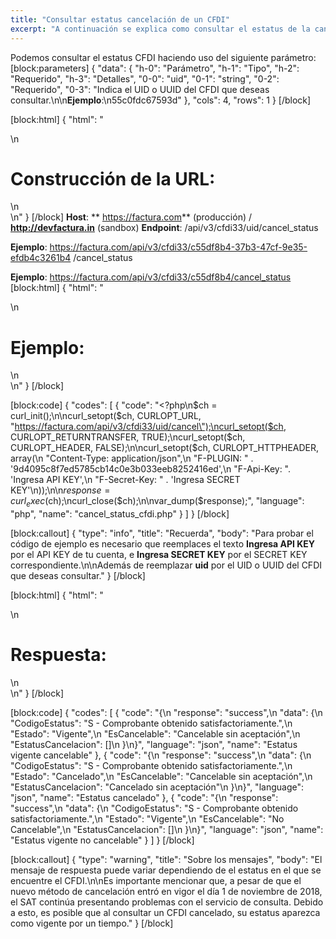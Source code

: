 ```yaml
---
title: "Consultar estatus cancelación de un CFDI"
excerpt: "A continuación se explica como consultar el estatus de la cancelación de un CFDI con un ejemplo de como hacerlo."
---
```

Podemos consultar el estatus CFDI haciendo uso del siguiente parámetro:
[block:parameters]
{
  "data": {
    "h-0": "Parámetro",
    "h-1": "Tipo",
    "h-2": "Requerido",
    "h-3": "Detalles",
    "0-0": "uid",
    "0-1": "string",
    "0-2": "Requerido",
    "0-3": "Indica el UID o UUID del CFDI que deseas consultar.\n\n**Ejemplo**:\n55c0fdc67593d"
  },
  "cols": 4,
  "rows": 1
}
[/block]

[block:html]
{
  "html": "<div>\n  <h1>Construcción de la URL:</h1>\n</div>\n<style>\n  h1{\n  \tcolor:#173457;\n    font-size: 18px;\n    font-weight:500;\n  }\n</style>"
}
[/block]
**Host**: ** https://factura.com** (producción)     /    **http://devfactura.in** (sandbox)
**Endpoint**:  /api/v3/cfdi33/uid/cancel_status

**Ejemplo**:  https://factura.com/api/v3/cfdi33/c55df8b4-37b3-47cf-9e35-efdb4c3261b4
/cancel_status

**Ejemplo**:  https://factura.com/api/v3/cfdi33/c55df8b4/cancel_status
[block:html]
{
  "html": "<div>\n  <h1>Ejemplo:</h1>\n</div>\n<style>\n  h1{\n  \tcolor:#173457;\n    font-size: 18px;\n    font-weight:500;\n  }\n</style>"
}
[/block]

[block:code]
{
  "codes": [
    {
      "code": "<?php\n$ch = curl_init();\n\ncurl_setopt($ch, CURLOPT_URL, \"https://factura.com/api/v3/cfdi33/uid/cancel\");\ncurl_setopt($ch, CURLOPT_RETURNTRANSFER, TRUE);\ncurl_setopt($ch, CURLOPT_HEADER, FALSE);\n\ncurl_setopt($ch, CURLOPT_HTTPHEADER, array(\n   \"Content-Type: application/json\",\n    \"F-PLUGIN: \" . '9d4095c8f7ed5785cb14c0e3b033eeb8252416ed',\n    \"F-Api-Key: \". 'Ingresa API KEY',\n    \"F-Secret-Key: \" . 'Ingresa SECRET KEY'\n));\n\n$response = curl_exec($ch);\ncurl_close($ch);\n\nvar_dump($response);",
      "language": "php",
      "name": "cancel_status_cfdi.php"
    }
  ]
}
[/block]

[block:callout]
{
  "type": "info",
  "title": "Recuerda",
  "body": "Para probar el código de ejemplo es necesario que reemplaces el texto  **Ingresa API KEY**  por el API KEY de tu cuenta, e **Ingresa SECRET KEY**  por el SECRET KEY correspondiente.\n\nAdemás de reemplazar **uid**  por el UID o UUID del CFDI que deseas consultar."
}
[/block]

[block:html]
{
  "html": "<div>\n  <h1>Respuesta:</h1>\n</div>\n<style>\n  h1{\n  \tcolor:#173457;\n    font-size: 18px;\n    font-weight:500;\n  }\n</style>"
}
[/block]

[block:code]
{
  "codes": [
    {
      "code": "{\n    \"response\": \"success\",\n    \"data\": {\n        \"CodigoEstatus\": \"S - Comprobante obtenido satisfactoriamente.\",\n        \"Estado\": \"Vigente\",\n        \"EsCancelable\": \"Cancelable sin aceptación\",\n        \"EstatusCancelacion\": []\n    }\n}",
      "language": "json",
      "name": "Estatus vigente cancelable"
    },
    {
      "code": "{\n    \"response\": \"success\",\n    \"data\": {\n        \"CodigoEstatus\": \"S - Comprobante obtenido satisfactoriamente.\",\n        \"Estado\": \"Cancelado\",\n        \"EsCancelable\": \"Cancelable sin aceptación\",\n        \"EstatusCancelacion\": \"Cancelado sin aceptación\"\n    }\n}",
      "language": "json",
      "name": "Estatus cancelado"
    },
    {
      "code": "{\n    \"response\": \"success\",\n    \"data\": {\n        \"CodigoEstatus\": \"S - Comprobante obtenido satisfactoriamente.\",\n        \"Estado\": \"Vigente\",\n        \"EsCancelable\": \"No Cancelable\",\n        \"EstatusCancelacion\": []\n    }\n}",
      "language": "json",
      "name": "Estatus vigente no cancelable"
    }
  ]
}
[/block]

[block:callout]
{
  "type": "warning",
  "title": "Sobre los mensajes",
  "body": "El mensaje de respuesta puede variar dependiendo de el estatus en el que se encuentre el CFDI.\n\nEs importante mencionar que, a pesar de que el nuevo método de cancelación entró en vigor el día 1 de noviembre de 2018, el SAT continúa presentando problemas con el servicio de consulta. Debido a esto, es posible que al consultar un CFDI cancelado, su estatus aparezca como vigente por un tiempo."
}
[/block]